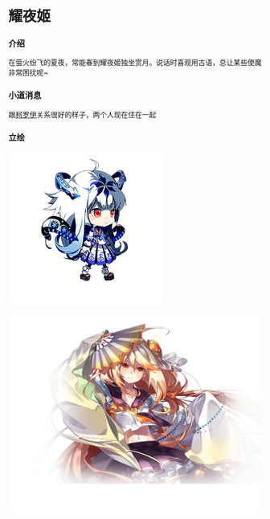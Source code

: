# 耀夜姬

### 介绍

在萤火纷飞的夏夜，常能春到耀夜姬独坐赏月。说话时喜观用古语，总让某些使魔非常困扰呢~

### 小道消息

跟[柯罗伊](ke-luo-yi.md)关系很好的样子，两个人现在住在一起

### 立绘

![](../../../.gitbook/assets/image%20%285%29.png)

![](../../../.gitbook/assets/image%20%2810%29.png)

